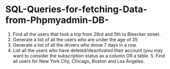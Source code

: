 # SQL-Queries-for-fetching-Data-from-Phpmyadmin-DB-
1. Find all the users that took a trip from 29rd and 5th to Bleecker street. 
2. Generate a list of all the users who are under the age of 35 
3. Generate a list of all the drivers who drove 7 days in a row. 
4. List all the users who have deleted/deactivated their account (you may want to consider the subscription status as a column OR a table. 5. Find all users for New York City, Chicago, Boston and Los Angeles.
